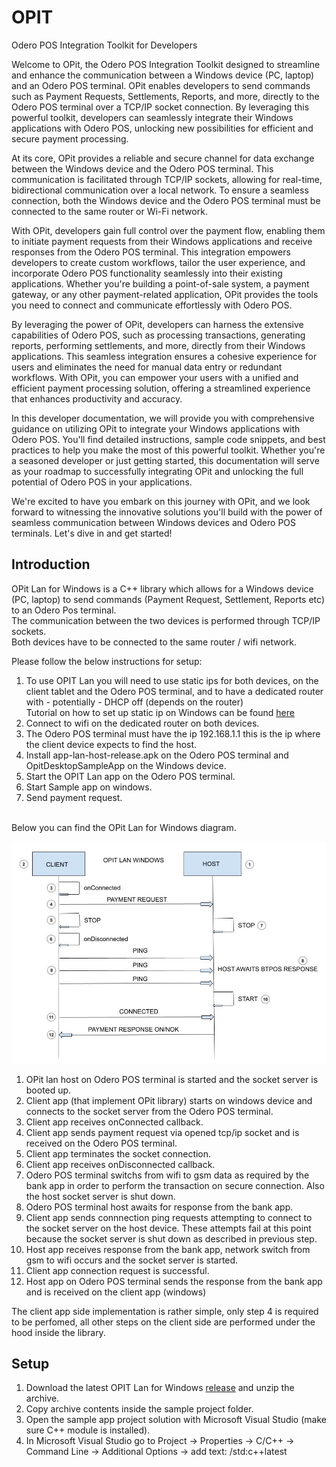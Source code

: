 <h1 id='opit'>OPIT</h1>
<p>Odero POS Integration Toolkit for Developers<br/></p>

<p>Welcome to OPit, the Odero POS Integration Toolkit designed to streamline and enhance the communication between a Windows device (PC, laptop) and an Odero POS terminal. OPit enables developers to send commands such as Payment Requests, Settlements, Reports, and more, directly to the Odero POS terminal over a TCP/IP socket connection. By leveraging this powerful toolkit, developers can seamlessly integrate their Windows applications with Odero POS, unlocking new possibilities for efficient and secure payment processing.<br/></p>

<p>At its core, OPit provides a reliable and secure channel for data exchange between the Windows device and the Odero POS terminal. This communication is facilitated through TCP/IP sockets, allowing for real-time, bidirectional communication over a local network. To ensure a seamless connection, both the Windows device and the Odero POS terminal must be connected to the same router or Wi-Fi network.<br/></p>

<p>With OPit, developers gain full control over the payment flow, enabling them to initiate payment requests from their Windows applications and receive responses from the Odero POS terminal. This integration empowers developers to create custom workflows, tailor the user experience, and incorporate Odero POS functionality seamlessly into their existing applications. Whether you&#39;re building a point-of-sale system, a payment gateway, or any other payment-related application, OPit provides the tools you need to connect and communicate effortlessly with Odero POS.<br/></p>

<p>By leveraging the power of OPit, developers can harness the extensive capabilities of Odero POS, such as processing transactions, generating reports, performing settlements, and more, directly from their Windows applications. This seamless integration ensures a cohesive experience for users and eliminates the need for manual data entry or redundant workflows. With OPit, you can empower your users with a unified and efficient payment processing solution, offering a streamlined experience that enhances productivity and accuracy.<br/></p>

<p>In this developer documentation, we will provide you with comprehensive guidance on utilizing OPit to integrate your Windows applications with Odero POS. You&#39;ll find detailed instructions, sample code snippets, and best practices to help you make the most of this powerful toolkit. Whether you&#39;re a seasoned developer or just getting started, this documentation will serve as your roadmap to successfully integrating OPit and unlocking the full potential of Odero POS in your applications.<br/></p>

<p>We&#39;re excited to have you embark on this journey with OPit, and we look forward to witnessing the innovative solutions you&#39;ll build with the power of seamless communication between Windows devices and Odero POS terminals. Let&#39;s dive in and get started!<br/></p>
<h2 id='introduction'>Introduction</h2>
<p>OPit Lan for Windows is a C++ library which allows for a Windows device (PC, laptop) to send commands (Payment Request, Settlement, Reports etc) to an Odero Pos terminal.<br/>
The communication between the two devices is performed through TCP/IP sockets.<br/>
Both devices have to be connected to the same router / wifi network.</p>

<p>Please follow the below instructions for setup:<br/>
<ol type="1">
  <li>To use OPIT Lan you will need to use static ips for both devices, on the client tablet and the Odero POS terminal, and to have a dedicated router with - potentially - DHCP off (depends on the router)<br/>
Tutorial on how to set up static ip on Windows can be found <a href="https://pureinfotech.com/set-static-ip-address-windows-10">here</a>
</li>
  <li>Connect to wifi on the dedicated router on both devices.</li>
  <li>The Odero POS terminal must have the ip 192.168.1.1 this is the ip where the client device expects to find the host.</li>
  <li>Install app-lan-host-release.apk on the Odero POS terminal and OpitDesktopSampleApp on the Windows device.</li>
  <li>Start the OPIT Lan app on the Odero POS terminal.</li>
  <li>Start Sample app on windows.</li>
  <li>Send payment request.</li>
</ol></p>

<p><br/>
Below you can find the OPit Lan for Windows diagram.
<p align="center"><img src="https://raw.githubusercontent.com/OderoPos/developer-docs/main/images/opit_lan_windows_diagram-08dd9580.jpeg" width=700></p></p>

<ol type="1">
  <li>OPit lan host on Odero POS terminal is started and the socket server is booted up.</li>
  <li>Client app (that implement OPit library) starts on windows device and connects to the socket server from the Odero POS terminal.</li>
  <li>Client app receives onConnected callback.</li>
  <li>Client app sends payment request via opened tcp/ip socket and is received on the Odero POS terminal.</li>
  <li>Client app terminates the socket connection.</li>
  <li>Client app receives onDisconnected callback.</li>
  <li>Odero POS terminal switchs from wifi to gsm data as required by the bank app in order to perform the transaction on secure connection. Also the host socket server is shut down.</li>
  <li>Odero POS terminal host awaits for response from the bank app.</li>
  <li>Client app sends connnection ping requests attempting to connect to the socket server on the host device. These attempts fail at this point because the socket server is shut down as described in previous step.</li>
  <li>Host app receives response from the bank app, network switch from gsm to wifi occurs and the socket server is started.</li>
  <li>Client app connection request is successful.</li>
  <li>Host app on Odero POS terminal sends the response from the bank app and is received on the client app (windows)</li>
</ol>

<p>The client app side implementation is rather simple, only step 4 is required to be perfomed, all other steps on the client side are performed under the hood inside the library.</p>
<h2 id='opit-setup'>Setup</h2>
<ol type="1">
  <li>Download the latest OPIT Lan for Windows <a href="https://github.com/OderoPos/opit-lan-windows/releases">release</a> and unzip the archive.</li>
  <li>Copy archive contents inside the sample project folder.</li>
  <li>Open the sample app project solution with Microsoft Visual Studio (make sure C++ module is installed).</li>
  <li>In Microsoft Visual Studio go to Project -> Properties -> C/C++ -> Command Line -> Additional Options -> add text: /std:c++latest